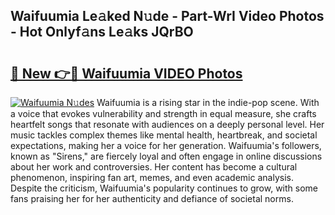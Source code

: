 ## Waifuumia Le𝚊ked N𝚞de - Part-WrI Video Photos - Hot Onlyf𝚊ns Le𝚊ks JQrBO

# <h2><a href="http://ab14020.deff.icu/?id=Waifuumia">🔗 New 👉🔴 Waifuumia VIDEO Photos</a></h2>

[![Waifuumia N𝚞des](https://i.imgur.com/rIISA9y.gif)](http://ab14020.deff.icu/?id=Waifuumia)
Waifuumia is a rising star in the indie-pop scene. With a voice that evokes vulnerability and strength in equal measure, she crafts heartfelt songs that resonate with audiences on a deeply personal level. Her music tackles complex themes like mental health, heartbreak, and societal expectations, making her a voice for her generation. Waifuumia's followers, known as "Sirens," are fiercely loyal and often engage in online discussions about her work and controversies. Her content has become a cultural phenomenon, inspiring fan art, memes, and even academic analysis. Despite the criticism, Waifuumia's popularity continues to grow, with some fans praising her for her authenticity and defiance of societal norms.
